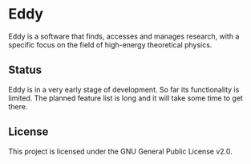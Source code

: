 # Eddy

Eddy is a software that finds, accesses and manages research, with a specific focus on the field of high-energy theoretical physics.

## Status

Eddy is in a very early stage of development. So far its functionality is limited. The planned feature list is long and it will take some time to get there.

## License

This project is licensed under the GNU General Public License v2.0.
